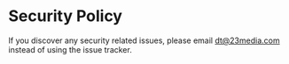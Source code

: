 # Security Policy

If you discover any security related issues, please email dt@23media.com instead of using the issue tracker.
